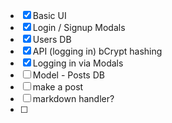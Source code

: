 - [x] Basic UI
- [x] Login / Signup Modals
- [x] Users DB
- [x] API (logging in) bCrypt hashing
- [x] Logging in via Modals
- [ ] Model - Posts DB
- [ ] make a post
- [ ] markdown handler?
- [ ]
